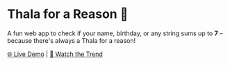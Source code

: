 # Thala for a Reason 🤯
A fun web app to check if your name, birthday, or any string sums up to **7** – because there's always a Thala for a reason!

[🌐 Live Demo](https://thaala-for-a-reason.vercel.app/) | [🎥 Watch the Trend](https://www.instagram.com/explore/tags/thalaforareason/)
